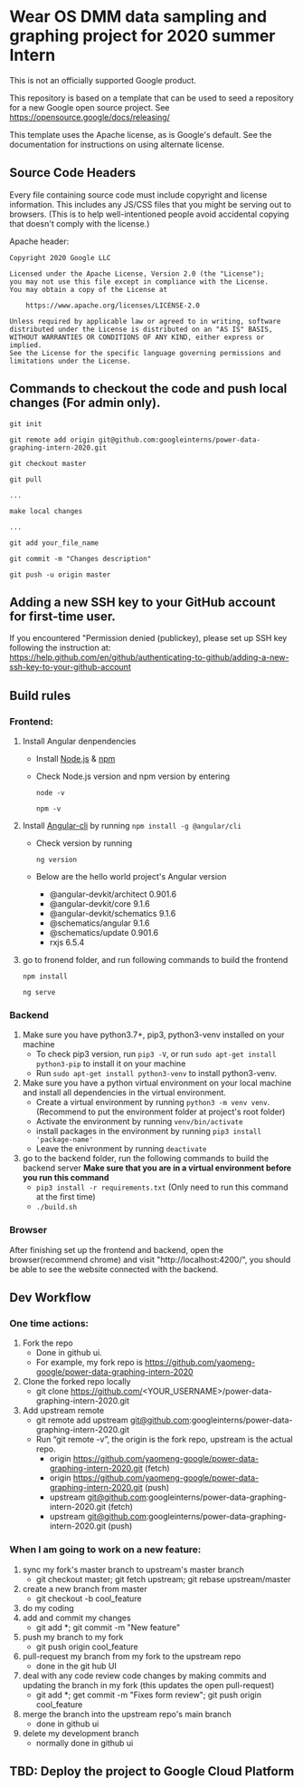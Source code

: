 # Wear OS DMM data sampling and graphing project for 2020 summer Intern

This is not an officially supported Google product.

This repository is based on a template that can be used to seed a repository for a
new Google open source project. See https://opensource.google/docs/releasing/

This template uses the Apache license, as is Google's default.  See the
documentation for instructions on using alternate license.
## Source Code Headers

Every file containing source code must include copyright and license
information. This includes any JS/CSS files that you might be serving out to
browsers. (This is to help well-intentioned people avoid accidental copying that
doesn't comply with the license.)

Apache header:

    Copyright 2020 Google LLC

    Licensed under the Apache License, Version 2.0 (the "License");
    you may not use this file except in compliance with the License.
    You may obtain a copy of the License at

        https://www.apache.org/licenses/LICENSE-2.0

    Unless required by applicable law or agreed to in writing, software
    distributed under the License is distributed on an "AS IS" BASIS,
    WITHOUT WARRANTIES OR CONDITIONS OF ANY KIND, either express or implied.
    See the License for the specific language governing permissions and
    limitations under the License.

## Commands to checkout the code and push local changes (For admin only).
    git init

    git remote add origin git@github.com:googleinterns/power-data-graphing-intern-2020.git

    git checkout master

    git pull

    ...

    make local changes

    ...

    git add your_file_name

    git commit -m "Changes description"

    git push -u origin master

## Adding a new SSH key to your GitHub account for first-time user.

If you encountered "Permission denied (publickey), please set up SSH key following the instruction at:
https://help.github.com/en/github/authenticating-to-github/adding-a-new-ssh-key-to-your-github-account

## Build rules
### Frontend:
1. Install Angular denpendencies
    * Install [Node.js](https://nodejs.org/en/download/) & [npm](https://www.npmjs.com/get-npm)
    * Check Node.js version and npm version by entering

      `node -v`

      `npm -v`
2. Install [Angular-cli](https://cli.angular.io/) by running `npm install -g @angular/cli`
    * Check version by running
    
      `ng version`
    * Below are the hello world project's Angular version
        * @angular-devkit/architect    0.901.6
        * @angular-devkit/core         9.1.6
        * @angular-devkit/schematics   9.1.6
        * @schematics/angular          9.1.6
        * @schematics/update           0.901.6
        * rxjs                         6.5.4

3. go to fronend folder, and run following commands to build the frontend

    `npm install`

    `ng serve`

### Backend
1. Make sure you have python3.7+, pip3, python3-venv installed on your machine
    * To check pip3 version, run `pip3 -V`, or run `sudo apt-get install python3-pip` to install it on your machine
    * Run `sudo apt-get install python3-venv` to install python3-venv.
2. Make sure you have a python virtual environment on your local machine and install all dependencies in the virtual environment.
    * Create a virtual environment by running `python3 -m venv venv`. (Recommend to put the environment folder at project's root folder)
    * Activate the environment by running `venv/bin/activate`
    * install packages in the environment by running `pip3 install 'package-name'`
    * Leave the enivronment by running `deactivate`
2. go to the backend folder, run the following commands to build the backend server **Make sure that you are in a virtual environment before you run this command**
    * `pip3 install -r requirements.txt` (Only need to run this command at the first time)
    * `./build.sh`

### Browser
After finishing set up the frontend and backend, open the browser(recommend chrome) and visit "http://localhost:4200/", you should be able to see the website connected with the backend.


## Dev Workflow

### One time actions:
1. Fork the repo
    * Done in github ui.
    * For example, my fork repo is https://github.com/yaomeng-google/power-data-graphing-intern-2020
2. Clone the forked repo locally
    * git clone https://github.com/<YOUR_USERNAME>/power-data-graphing-intern-2020.git
3. Add upstream remote
    * git remote add upstream git@github.com:googleinterns/power-data-graphing-intern-2020.git
    * Run “git remote -v”, the origin is the fork repo, upstream is the actual repo.
         * origin	https://github.com/yaomeng-google/power-data-graphing-intern-2020.git (fetch)
         * origin	https://github.com/yaomeng-google/power-data-graphing-intern-2020.git (push)
         * upstream	git@github.com:googleinterns/power-data-graphing-intern-2020.git (fetch)
         * upstream	git@github.com:googleinterns/power-data-graphing-intern-2020.git (push)
### When I am going to work on a new feature:
1. sync my fork's master branch to upstream's master branch
    * git checkout master; git fetch upstream; git rebase upstream/master
2. create a new branch from master
    * git checkout -b cool_feature
3. do my coding
4. add and commit my changes
    * git add *; git commit -m "New feature"
5. push my branch to my fork
    * git push origin cool_feature
6. pull-request my branch from my fork to the upstream repo
    * done in the git hub UI
7. deal with any code review code changes by making commits and updating the branch in my fork (this updates the open pull-request)
    * git add *; get commit -m "Fixes form review"; git push origin cool_feature
8. merge the branch into the upstream repo's main branch
    * done in github ui
9. delete my development branch
    * normally done in github ui


## TBD: Deploy the project to Google Cloud Platform


